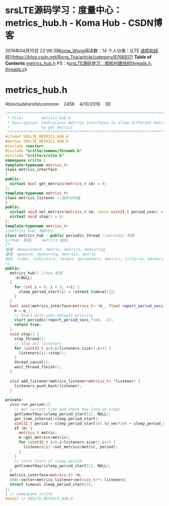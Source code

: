 # srsLTE源码学习：度量中心：metrics_hub.h - Koma Hub - CSDN博客
2019年04月10日 22:06:38[Koma_Wong](https://me.csdn.net/Rong_Toa)阅读数：14
个人分类：[LTE																[进程和线程](https://blog.csdn.net/Rong_Toa/article/category/7969469)](https://blog.csdn.net/Rong_Toa/article/category/8766817)
**Table of Contents**
[metrics_hub.h](#metrics_hub.h%C2%A0%C2%A0%20%C2%A0)
PS：《[srsLTE源码学习：绑核创建线程threads.h, threads.c](https://blog.csdn.net/Rong_Toa/article/details/89195281)》
# metrics_hub.h    
lib\include\srslte\common    2456    4/10/2019    38
```cpp
/******************************************************************************
 * File:        metrics_hub.h
 * Description: Centralizes metrics interfaces to allow different metrics clients
 *              to get metrics 
 *****************************************************************************/
#ifndef SRSLTE_METRICS_HUB_H
#define SRSLTE_METRICS_HUB_H
#include <vector>
#include "srslte/common/threads.h"
#include "srslte/srslte.h"
namespace srslte {
template<typename metrics_t>
class metrics_interface 
{
public:
  virtual bool get_metrics(metrics_t &m) = 0; 
}; 
template<typename metrics_t>
class metrics_listener //指标侦听器
{
public: 
  virtual void set_metrics(metrics_t &m, const uint32_t period_usec) = 0;
  virtual void stop() = 0;
};
template<typename metrics_t>
//metrics hub: 指标中心
class metrics_hub : public periodic_thread //periodic 周期
{//hub: 枢纽;    metrics:指标
/*
度量	measurement, metric, metrics, measuring
量度	measure, measuring, metrics, metric
指标	index, indicators, target, parameters, metrics, criteria, markers
*/
public:
  metrics_hub() //hub 枢纽
    :m(NULL)
  {
    for (int i = 0; i < 3; ++i) {
      sleep_period_start[i] = (struct timeval){};
    }
  }
  bool init(metrics_interface<metrics_t> *m_, float report_period_secs_=1.0) {
    m = m_;
    // Start with user-default priority
    start_periodic(report_period_secs_*1e6, -2);
    return true;
  }
  void stop() {
    stop_thread();
    // stop all listeners
    for (uint32_t i=0;i<listeners.size();i++) {
      listeners[i]->stop();
    }
    thread_cancel();
    wait_thread_finish();
  }
  
  void add_listener(metrics_listener<metrics_t> *listener) {
    listeners.push_back(listener);
  }
  
private:
  void run_period(){
    // get current time and check how long we slept
    gettimeofday(&sleep_period_start[2], NULL);
    get_time_interval(sleep_period_start);
    uint32_t period = sleep_period_start[0].tv_sec*1e6 + sleep_period_start[0].tv_usec;
    if (m) {
      metrics_t metric;
      m->get_metrics(metric);
      for (uint32_t i=0;i<listeners.size();i++) {
        listeners[i]->set_metrics(metric, period);
      }
    }
    // store start of sleep period
    gettimeofday(&sleep_period_start[1], NULL);
  }
  metrics_interface<metrics_t> *m;
  std::vector<metrics_listener<metrics_t>*> listeners;
  struct timeval sleep_period_start[3];
};
} // namespace srslte
#endif // SRSLTE_METRICS_HUB_H
```
